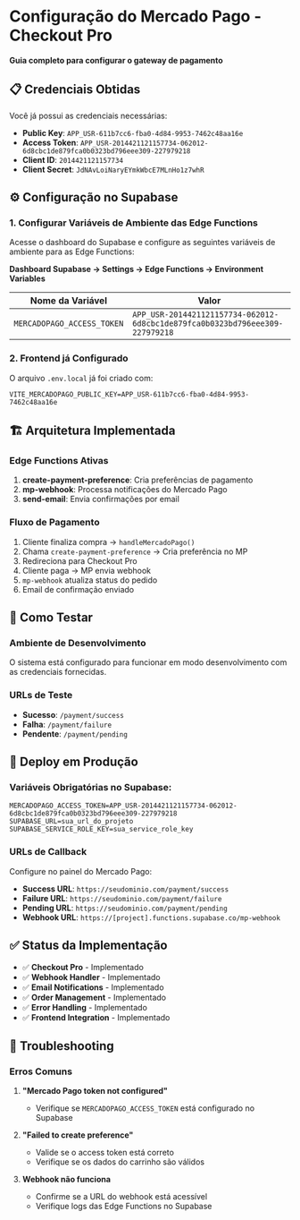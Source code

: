 # Configuração do Mercado Pago - Checkout Pro
**Guia completo para configurar o gateway de pagamento**

## 📋 Credenciais Obtidas

Você já possui as credenciais necessárias:
- **Public Key**: `APP_USR-611b7cc6-fba0-4d84-9953-7462c48aa16e` 
- **Access Token**: `APP_USR-2014421121157734-062012-6d8cbc1de879fca0b0323bd796eee309-227979218`
- **Client ID**: `2014421121157734`
- **Client Secret**: `JdNAvLoiNaryEYmkWbcE7MLnHo1z7whR`

## ⚙️ Configuração no Supabase

### 1. Configurar Variáveis de Ambiente das Edge Functions

Acesse o dashboard do Supabase e configure as seguintes variáveis de ambiente para as Edge Functions:

**Dashboard Supabase → Settings → Edge Functions → Environment Variables**

| Nome da Variável | Valor |
|------------------|-------|
| `MERCADOPAGO_ACCESS_TOKEN` | `APP_USR-2014421121157734-062012-6d8cbc1de879fca0b0323bd796eee309-227979218` |

### 2. Frontend já Configurado

O arquivo `.env.local` já foi criado com:
```env
VITE_MERCADOPAGO_PUBLIC_KEY=APP_USR-611b7cc6-fba0-4d84-9953-7462c48aa16e
```

## 🏗️ Arquitetura Implementada

### Edge Functions Ativas
1. **create-payment-preference**: Cria preferências de pagamento
2. **mp-webhook**: Processa notificações do Mercado Pago
3. **send-email**: Envia confirmações por email

### Fluxo de Pagamento
1. Cliente finaliza compra → `handleMercadoPago()`
2. Chama `create-payment-preference` → Cria preferência no MP
3. Redireciona para Checkout Pro
4. Cliente paga → MP envia webhook
5. `mp-webhook` atualiza status do pedido
6. Email de confirmação enviado

## 🧪 Como Testar

### Ambiente de Desenvolvimento
O sistema está configurado para funcionar em modo desenvolvimento com as credenciais fornecidas.

### URLs de Teste
- **Sucesso**: `/payment/success`
- **Falha**: `/payment/failure` 
- **Pendente**: `/payment/pending`

## 🚀 Deploy em Produção

### Variáveis Obrigatórias no Supabase:
```env
MERCADOPAGO_ACCESS_TOKEN=APP_USR-2014421121157734-062012-6d8cbc1de879fca0b0323bd796eee309-227979218
SUPABASE_URL=sua_url_do_projeto
SUPABASE_SERVICE_ROLE_KEY=sua_service_role_key
```

### URLs de Callback
Configure no painel do Mercado Pago:
- **Success URL**: `https://seudominio.com/payment/success`
- **Failure URL**: `https://seudominio.com/payment/failure`
- **Pending URL**: `https://seudominio.com/payment/pending`
- **Webhook URL**: `https://[project].functions.supabase.co/mp-webhook`

## ✅ Status da Implementação

- ✅ **Checkout Pro** - Implementado
- ✅ **Webhook Handler** - Implementado  
- ✅ **Email Notifications** - Implementado
- ✅ **Order Management** - Implementado
- ✅ **Error Handling** - Implementado
- ✅ **Frontend Integration** - Implementado

## 🔧 Troubleshooting

### Erros Comuns
1. **"Mercado Pago token not configured"**
   - Verifique se `MERCADOPAGO_ACCESS_TOKEN` está configurado no Supabase

2. **"Failed to create preference"**
   - Valide se o access token está correto
   - Verifique se os dados do carrinho são válidos

3. **Webhook não funciona**
   - Confirme se a URL do webhook está acessível
   - Verifique logs das Edge Functions no Supabase